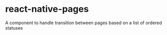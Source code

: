# react-native-pages
A component to handle transition between pages based on a list of ordered statuses

